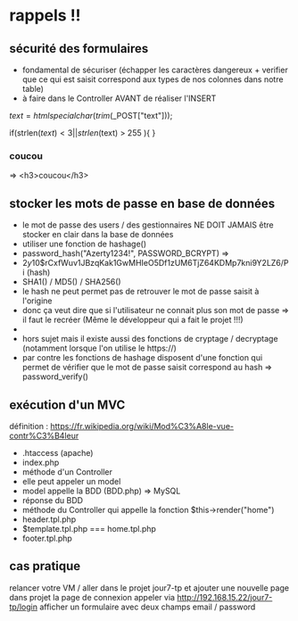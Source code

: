 # rappels !! 

## sécurité des formulaires 

- fondamental de sécuriser (échapper les caractères dangereux + verifier que ce qui est saisit correspond aux types de nos colonnes dans notre table)
- à faire dans le Controller AVANT de réaliser l'INSERT 

$text = htmlspecialchar(trim($_POST["text"])); 

if(strlen($text) < 3 || strlen($text) > 255 ){
}


<h3>coucou</h3> => &lt;h3&gt;coucou&lt;/h3&gt;

## stocker les mots de passe en base de données 

- le mot de passe des users / des gestionnaires NE DOIT JAMAIS être stocker en clair dans la base de données 
- utiliser une fonction de hashage() 
- password_hash("Azerty1234!", PASSWORD_BCRYPT) => 
- $2y$10$rCxfWuv1JBzqKak1GwMHIeO5Df1zUM6TjZ64KDMp7kni9Y2LZ6/Pi (hash)
- SHA1() / MD5() / SHA256()
- le hash ne peut permet pas de retrouver le mot de passe saisit à l'origine
- donc ça veut dire que si l'utilisateur ne connait plus son mot de passe => il faut le recréer (Même le développeur qui a fait le projet !!!)
- 
- hors sujet mais il existe aussi des fonctions de cryptage / decryptage (notamment lorsque l'on utilise le https://)
- par contre les fonctions de hashage disposent d'une fonction qui permet de vérifier que le mot de passe saisit correspond au hash => password_verify()

## exécution d'un MVC 

définition : https://fr.wikipedia.org/wiki/Mod%C3%A8le-vue-contr%C3%B4leur

- .htaccess (apache)
- index.php 
- méthode d'un Controller 
- elle peut appeler un model 
- model appelle la BDD (BDD.php) => MySQL 
- réponse du BDD
- méthode du Controller qui appelle la fonction $this->render("home")
- header.tpl.php
- $template.tpl.php === home.tpl.php
- footer.tpl.php 

## cas pratique 

relancer votre VM / 
aller dans le projet jour7-tp et ajouter une nouvelle page dans projet 
la page de connexion 
appeler via http://192.168.15.22/jour7-tp/login
afficher un formulaire avec deux champs email / password 
